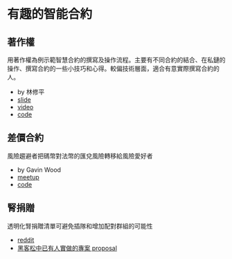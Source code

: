 # 有趣的智能合約

## 著作權

用著作權為例示範智慧合約的撰寫及操作流程。主要有不同合約的結合、在私鏈的操作、撰寫合約的一些小技巧和心得。較偏技術層面，適合有意實際撰寫合約的人。

- by 林修平
- [slide](http://www.slideshare.net/NicholasLin15/copyrightcontractdemo)
- [video](https://www.youtube.com/watch?v=I3w9HLnDX1Q)
- [code](https://github.com/NIC619/solPractice/tree/master/copyRight)

## 差價合約

風險趨避者把碼幣對法幣的匯兌風險轉移給風險愛好者

- by Gavin Wood
- [meetup](https://www.meetup.com/SF-Ethereum-Developers/events/230391238/)
- [code](https://github.com/ethcore/oracle/blob/master/contract.sol)

## 腎捐贈

透明化腎捐贈清單可避免插隊和增加配對群組的可能性

- [reddit](https://www.reddit.com/r/ethereum/comments/57sytc/a_lot_of_talk_about_ethereums_killer_app_but_how/)
- [黑客松中已有人實做的專案 proposal](https://github.com/SajZ/kidner_sol/wiki)
